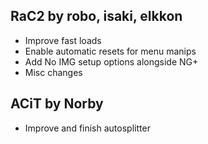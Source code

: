 ## RaC2 by robo, isaki, elkkon
* Improve fast loads
* Enable automatic resets for menu manips
* Add No IMG setup options alongside NG+
* Misc changes

## ACiT by Norby
* Improve and finish autosplitter